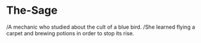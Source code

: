 # The-Sage
/A mechanic who studied about the cult of a blue bird. 
/She learned flying a carpet and brewing potions in order to stop its rise.
